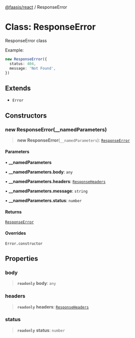 [@faasjs/react](../README.md) / ResponseError

# Class: ResponseError

ResponseError class

Example:
```ts
new ResponseError({
  status: 404,
  message: 'Not Found',
})
```

## Extends

- `Error`

## Constructors

### new ResponseError(__namedParameters)

> **new ResponseError**(`__namedParameters`): [`ResponseError`](ResponseError.md)

#### Parameters

• **\_\_namedParameters**

• **\_\_namedParameters\.body**: `any`

• **\_\_namedParameters\.headers**: [`ResponseHeaders`](../type-aliases/ResponseHeaders.md)

• **\_\_namedParameters\.message**: `string`

• **\_\_namedParameters\.status**: `number`

#### Returns

[`ResponseError`](ResponseError.md)

#### Overrides

`Error.constructor`

## Properties

### body

> **`readonly`** **body**: `any`

### headers

> **`readonly`** **headers**: [`ResponseHeaders`](../type-aliases/ResponseHeaders.md)

### status

> **`readonly`** **status**: `number`
